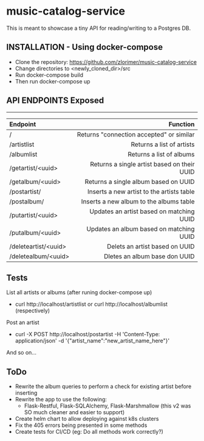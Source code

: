 # music-catalog-service
This is meant to showcase a tiny API for reading/writing to a Postgres DB.

## INSTALLATION - Using docker-compose
- Clone the repository: https://github.com/zlorimer/music-catalog-service
- Change directories to <newly_cloned_dir>/src
- Run docker-compose build
- Then run docker-compose up

## API ENDPOINTS Exposed
---
| Endpoint | Function
| :--- | ---:
| /  | Returns "connection accepted" or similar
| /artistlist | Returns a list of artists
| /albumlist | Returns a list of albums
| /getartist/\<uuid\> | Returns a single artist based on their UUID
| /getalbum/\<uuid\> | Returns a single album based on UUID
| /postartist/ | Inserts a new artist to the artists table
| /postalbum/ | Inserts a new album to the albums table
| /putartist/\<uuid\> | Updates an artist based on matching UUID
| /putalbum/\<uuid\> | Updates an album based on matching UUID
| /deleteartist/\<uuid\> | Delets an artist based on UUID
| /deletealbum/\<uuid\> | Dletes an album base don UUID

## Tests
List all artists or albums (after runing docker-compose up)
- curl http://localhost/artistlist or curl http://localhost/albumlist (respectively)

Post an artist
- curl -X POST http://localhost/postartist
   -H 'Content-Type: application/json'
   -d '{"artist_name":"new_artist_name_here"}'
   
 And so on...
 
 ## ToDo
 - Rewrite the album queries to perform a check for existing artist before inserting
 - Rewrite the app to use the following: 
   - Flask-Restful, Flask-SQLAlchemy, Flask-Marshmallow (this v2 was SO much cleaner and easier to support)
 - Create helm chart to allow deploying against k8s clusters
 - Fix the 405 errors being presented in some methods
 - Create tests for CI/CD (eg: Do all methods work correctly?)
